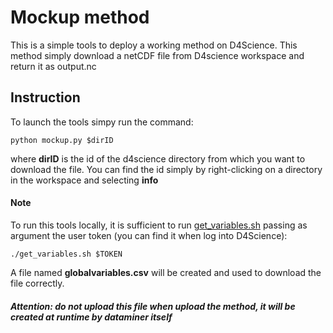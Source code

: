 # Mockup method

This is a simple tools to deploy a working method on D4Science.
This method simply download a netCDF file from D4science workspace and return it as output.nc


## Instruction

To launch the tools simpy run the command:

`python mockup.py $dirID`

where **dirID** is the id of the d4science directory from which you want to download the file.
You can find the id simply by right-clicking on a directory in the workspace and selecting **info**


#### Note
To run this tools locally, it is sufficient to run  [get_variables.sh](./get_globalvariables.sh) passing as 
argument the user token (you can find it when log into D4Science):

`./get_variables.sh $TOKEN`

A file named **globalvariables.csv** will be created and used to download the file correctly.
##### Attention: do not upload this file when upload the method, it will be created at runtime by dataminer itself
